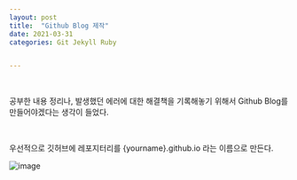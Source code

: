 ```yaml
---
layout: post
title:  "Github Blog 제작"
date: 2021-03-31
categories: Git Jekyll Ruby


---
```


<br>

공부한 내용 정리나, 발생했던 에러에 대한 해결책을 기록해놓기 위해서 Github Blog를 만들어야겠다는 생각이 들었다. 

<br>

우선적으로 깃허브에 레포지터리를 {yourname}.github.io 라는 이름으로 만든다.

![image](https://user-images.githubusercontent.com/42509019/113163050-c3963a80-927a-11eb-916a-1d852d2086e6.png)

